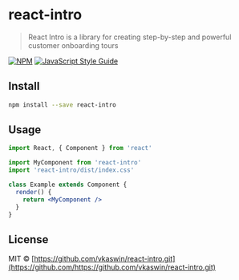 # react-intro

> React Intro is a library for creating step-by-step and powerful customer onboarding tours

[![NPM](https://img.shields.io/npm/v/react-intro.svg)](https://www.npmjs.com/package/react-intro) [![JavaScript Style Guide](https://img.shields.io/badge/code_style-standard-brightgreen.svg)](https://standardjs.com)

## Install

```bash
npm install --save react-intro
```

## Usage

```jsx
import React, { Component } from 'react'

import MyComponent from 'react-intro'
import 'react-intro/dist/index.css'

class Example extends Component {
  render() {
    return <MyComponent />
  }
}
```

## License

MIT © [https://github.com/vkaswin/react-intro.git](https://github.com/https://github.com/vkaswin/react-intro.git)
